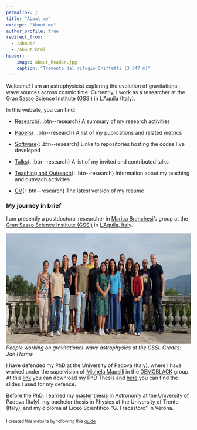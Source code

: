 ```yaml
---
permalink: /
title: "About me"
excerpt: "About me"
author_profile: true
redirect_from: 
  - /about/
  - /about.html
header:
    image: about_header.jpg
    caption: "Tramonto dal rifugio Gniffetti (3 647 m)"
---
```


Welcome! I am an astrophysicist exploring the evolution of gravitational-wave sources across cosmic time. Currently, I work as a researcher at the [Gran Sasso Science Institute (GSSI)](https://www.gssi.it/) in L'Aquila (Italy).

In this website, you can find:

* [Research](/research/){: .btn--research} A summary of my research activities

* [Papers](/publications/){: .btn--research} A list of my publications and related metrics

* [Software](/software/){: .btn--research} Links to repositories hosting the codes I've developed

* [Talks](/talks/){: .btn--research} A list of my invited and contributed talks

* [Teaching and Outreach](/teachANDoutreach/){: .btn--research} Information about my teaching and outreach activities

* [CV](/cv/){: .btn--research} The latest version of my resume

### My journey in brief

I am presently a postdoctoral researcher in [Marica Branchesi](https://it.wikipedia.org/wiki/Marica_Branchesi)’s group at the [Gran Sasso Science Institute (GSSI)](https://www.gssi.it/) in [L'Aquila, Italy](https://en.wikipedia.org/wiki/L'Aquila). 

<!--<img src="/assets/images/GSSI-Logo-R.png"  width="400" height="200"> -->

<img src="/assets/images/picture_group_web.jpg"  width="700" height="300">
<br>
<em>People working on gravitational-wave astrophysics at the GSSI. Credits: Jan Harms</em>


I have defended my PhD at the University of Padova (Italy), where I have worked under the supervision of [Michela Mapelli](http://web.pd.astro.it/mapelli/) in the [DEMOBLACK](https://demoblack.com/) group. At this [link](/assets/images/PhD_Thesis_Santoliquido_R.pdf) you can download my PhD Thesis and [here](/assets/images/PhD_defence.pdf) you can find the slides I used for my defence.

Before the PhD, I earned my [master thesis](https://thesis.unipd.it/handle/20.500.12608/22346) in Astronomy at the University of Padova (Italy), my bachelor thesis in Physics at the University of Trento (Italy), and my diploma at Liceo Scientifico "G. Fracastoro" in Verona.


<sub>I created this website by following this  [guide](https://jayrobwilliams.com/posts/2020/06/academic-website/)</sub>

